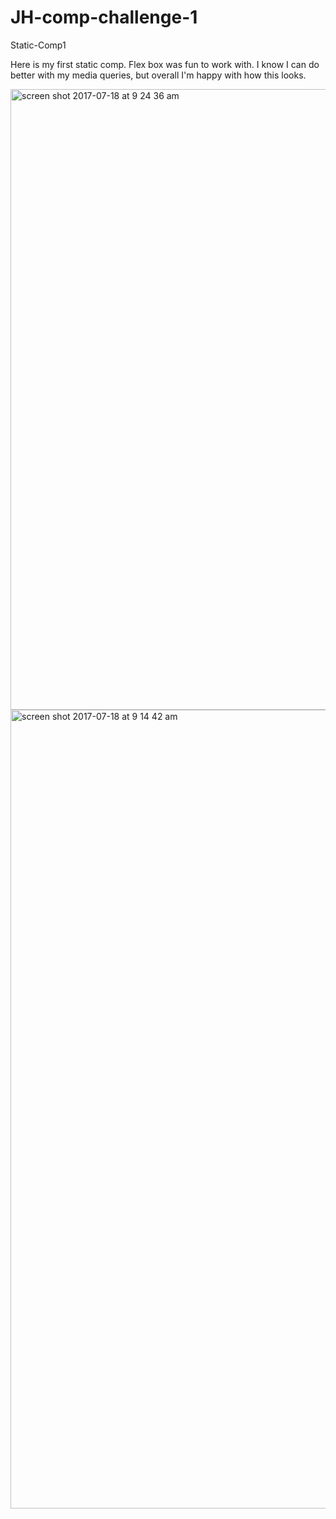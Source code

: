 # JH-comp-challenge-1
Static-Comp1

Here is my first static comp. Flex box was fun to work with. I know I can do better with my media queries, but overall I'm happy with how this looks. 



<img width="993" alt="screen shot 2017-07-18 at 9 24 36 am" src="https://user-images.githubusercontent.com/13769765/28325460-1e654fba-6b9b-11e7-8b46-c41eedb8c6f4.png">



<img width="1278" alt="screen shot 2017-07-18 at 9 14 42 am" src="https://user-images.githubusercontent.com/13769765/28325339-cb7fc0aa-6b9a-11e7-8b43-25bd319881ca.png">
